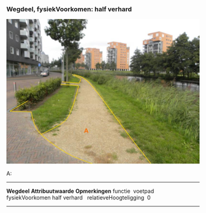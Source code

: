 <div>

### Wegdeel, fysiekVoorkomen: half verhard

![](media/image26.jpg)

A:

  ------------------------ --------------------- -----------------
  **Wegdeel**              **Attribuutwaarde**   **Opmerkingen**
  functie                   voetpad               
  fysiekVoorkomen          half verhard           
  relatieveHoogteligging    0                     
  ------------------------ --------------------- -----------------

</div>

